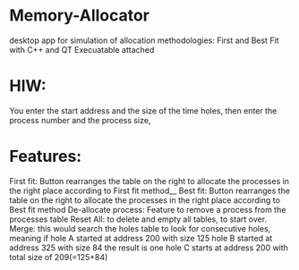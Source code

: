 # Memory-Allocator
desktop app for simulation of allocation methodologies: First and Best Fit with C++ and QT
Execuatable attached
# HIW:
You enter the start address and the size of the time holes, then enter the process number and the process size,
# Features: 
First fit: Button rearranges the table on the right to allocate the processes in the right place according to First fit method__
Best fit: Button rearranges the table on the right to allocate the processes in the right place according to Best fit method
De-allocate process: Feature to remove a process from the processes table
Reset All: to delete and empty all tables, to start over.
Merge: this would search the holes table to look for consecutive holes, 
  meaning if hole A started at address 200 with size 125
              hole B started at address 325 with size 84
              the result is one hole C starts at address 200 with total size of 209(=125+84)   
